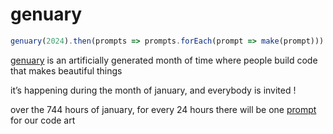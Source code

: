 # genuary

```js
genuary(2024).then(prompts => prompts.forEach(prompt => make(prompt)))
```

[genuary](https://genuary.art) is an artificially generated month of time where people build code that makes beautiful things

it’s happening during the month of january, and everybody is invited !

over the 744 hours of january, for every 24 hours there will be one [prompt](https://genuary.art/prompts) for our code art

